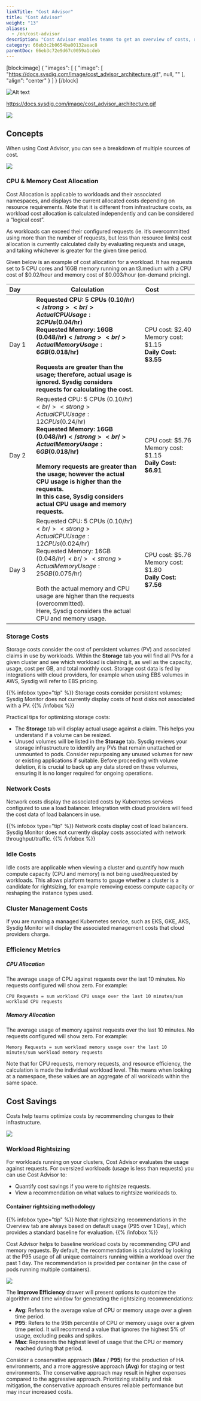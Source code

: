 ```yaml
---
linkTitle: "Cost Advisor"
title: "Cost Advisor"
weight: "13"
aliases:
  - /en/cost-advisor
description: "Cost Advisor enables teams to get an overview of costs, drill into clusters, namespaces, workloads, and obtain insights and recommendations into where you can optimize and reduce your costs."
category: 66eb3c2b0654ba00132aeac8
parentDoc: 66eb3c72e9d67c0059a1cdeb
---
```


[block:image]
{
  "images": [
    {
      "image": [
        "https://docs.sysdig.com/image/cost_advisor_architecture.gif",
        null,
        ""
      ],
      "align": "center"
    }
  ]
}
[/block]

![Alt text](https://docs.sysdig.com/image/cost_advisor_architecture.gif "This is some image...")

https://docs.sysdig.com/image/cost_advisor_architecture.gif

![](/image/cost_advisor_architecture.gif)

## Concepts

When using Cost Advisor, you can see a breakdown of multiple sources of cost. 

![](/image/cost_advisor_breakdown.png)

### CPU & Memory Cost Allocation

Cost Allocation is applicable to workloads and their associated namespaces, and displays the current allocated costs depending on resource requirements. Note that it is different from infrastructure costs, as workload cost allocation is calculated independently and can be considered a “logical cost”.

As workloads can exceed their configured requests (ie. it’s overcommitted using more than the number of requests, but less than resource limits) cost allocation is currently calculated daily by evaluating requests and usage, and taking whichever is greater for the given time period.

Given below is an example of cost allocation for a workload. It has requests set to 5 CPU cores and 16GB memory running on an t3.medium with a CPU cost of $0.02/hour and memory cost of $0.003/hour (on-demand pricing).

| Day&nbsp;&nbsp;&nbsp;&nbsp;&nbsp;&nbsp; |Calculation | Cost&nbsp;&nbsp;&nbsp;&nbsp;&nbsp;&nbsp;&nbsp;&nbsp;&nbsp;&nbsp;&nbsp;&nbsp;&nbsp;&nbsp;&nbsp;&nbsp;&nbsp;&nbsp;&nbsp;&nbsp;|
| --| ------| ---|
| Day 1 | <strong>Requested CPU: 5 CPUs ($0.10/hr)</strong> <br />Actual CPU Usage: 2 CPUs ($0.04/hr) <br /><strong>Requested Memory: 16GB ($0.048/hr)</strong><br />Actual Memory Usage: 6GB ($0.018/hr)<br /><br />Requests are greater than the usage; therefore, actual usage is ignored. Sysdig considers requests for calculating the cost.<br /> | CPU cost: $2.40 <br />Memory cost: $1.15<br /><strong>Daily Cost: $3.55</strong>|
| Day 2 | Requested CPU: 5 CPUs ($0.10/hr) <br /><strong>Actual CPU Usage: 12 CPUs ($0.24/hr)</strong> <br /><strong>Requested Memory: 16GB ($0.048/hr)</strong><br />Actual Memory Usage: 6GB ($0.018/hr)<br /><br />Memory requests are greater than the usage; however the actual CPU usage is higher than the requests. <br />In this case, Sysdig considers actual CPU usage and memory requests.<br /> | CPU cost: $5.76 <br />Memory cost: $1.15<br /><strong>Daily Cost: $6.91</strong>|
| Day 3 | Requested CPU: 5 CPUs ($0.10/hr) <br /> <strong>Actual CPU Usage: 12 CPUs ($0.024/hr)</strong> <br />Requested Memory: 16GB ($0.048/hr)<br /><strong>Actual Memory Usage: 25GB ($0.075/hr)</strong><br /><br />Both the actual memory and CPU usage are higher than the requests (overcommitted). <br />Here, Sysdig considers the actual CPU and memory usage.  <br /> | CPU cost: $5.76 <br />Memory cost: $1.80<br /><strong>Daily Cost: $7.56</strong>|

### Storage Costs

Storage costs consider the cost of persistent volumes (PV) and associated claims in use by workloads. Within the <strong>Storage</strong> tab you will find all PVs for a given cluster and see which workload is claiming it, as well as the capacity, usage, cost per GB, and total monthly cost. Storage cost data is fed by integrations with cloud providers, for example when using EBS volumes in AWS, Sysdig will refer to EBS pricing.

{{% infobox type="tip" %}}
Storage costs consider persistent volumes; Sysdig Monitor does not currently display costs of host disks not associated with a PV.
{{% /infobox %}}

Practical tips for optimizing storage costs:

* The <strong>Storage</strong> tab will display actual usage against a claim. This helps you understand if a volume can be resized.
* Unused volumes will be listed in the <strong>Storage</strong> tab.  Sysdig reviews your storage infrastructure to identify any PVs that remain unattached or unmounted to pods. Consider repurposing any unused volumes for new or existing applications if suitable. Before proceeding with volume deletion, it is crucial to back up any data stored on these volumes, ensuring it is no longer required for ongoing operations.

### Network Costs

Network costs display the associated costs by Kubernetes services configured to use a load balancer. Integration with cloud providers will feed the cost data of load balancers in use.

{{% infobox type="tip" %}}
Network costs display cost of load balancers. Sysdig Monitor does not currently display costs associated with network throughput/traffic.
{{% /infobox %}}

### Idle Costs

Idle costs are applicable when viewing a cluster and quantify how much compute capacity (CPU and memory) is not being used/requested by workloads. This allows platform teams to gauge whether a cluster is a candidate for rightsizing, for example removing excess compute capacity or reshaping the instance types used.

### Cluster Management Costs

If you are running a managed Kubernetes service, such as EKS, GKE, AKS, Sysdig Monitor will display the associated management costs that cloud providers charge. 

### Efficiency Metrics

##### CPU Allocation

The average usage of CPU against requests over the last 10 minutes. No requests configured will show zero. For example:

`CPU Requests = sum workload CPU usage over the last 10 minutes/sum workload CPU requests`

##### Memory Allocation

The average usage of memory against requests over the last 10 minutes. No requests configured will show zero. For example:

`Memory Requests = sum workload memory usage over the last 10 minutes/sum workload memory requests`

Note that for CPU requests, memory requests, and resource efficiency, the calculation is made the individual workload level. This means when looking at a namespace, these values are an aggregate of all workloads within the same space.

## Cost Savings

Costs help teams optimize costs by recommending changes to their infrastructure.

![](/image/cost_recommend.png)

### Workload Rightsizing

For workloads running on your clusters, Cost Advisor evaluates the usage against requests. For oversized workloads (usage is less than requests) you can use Cost Advisor to:

- Quantify cost savings if you were to rightsize requests.
- View a recommendation on what values to rightsize workloads to.

#### Container rightsizing methodology

{{% infobox type="tip" %}}
Note that rightsizing recommendations in the Overview tab are always based on default usage (P95 over 1 Day), which provides a standard baseline for evaluation.
{{% /infobox %}}

Cost Advisor helps to baseline workload costs by recommending CPU and memory requests. By default, the recommendation is calculated by looking at the P95 usage of all unique containers running within a workload over the past 1 day. The recommendation is provided per container (in the case of pods running multiple containers). 

![](/image/cost_rightsize.png)

The **Improve Efficiency** drawer will present options to customize the algorithm and time window for generating the rightsizing recommendations:

* **Avg**: Refers to the average value of CPU or memory usage over a given time period.
* **P95**:  Refers to the 95th percentile of CPU or memory usage over a given time period. It will recommend a value that ignores the highest 5% of usage, excluding peaks and spikes.
* **Max**: Represents the highest level of usage that the CPU or memory reached during that period.

Consider a conservative approach (**Max** / **P95**) for the production of HA environments, and a more aggressive approach (**Avg**) for staging or test environments. The conservative approach may result in higher expenses compared to the aggressive approach. Prioritizing stability and risk mitigation, the conservative approach ensures reliable performance but may incur increased costs. 



